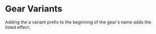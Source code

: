 # Gear Variants
Adding the a variant prefix to the beginning of the gear's name adds the listed effect.
